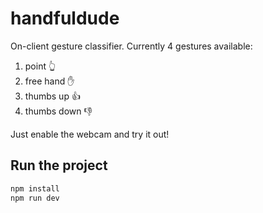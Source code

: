 # handfuldude

On-client gesture classifier. 
Currently 4 gestures available: 
1. point :point_up_2:
2. free hand :hand:
3. thumbs up :thumbsup:
4. thumbs down :thumbsdown:

Just enable the webcam and try it out! 

## Run the project

```sh
npm install
npm run dev
```